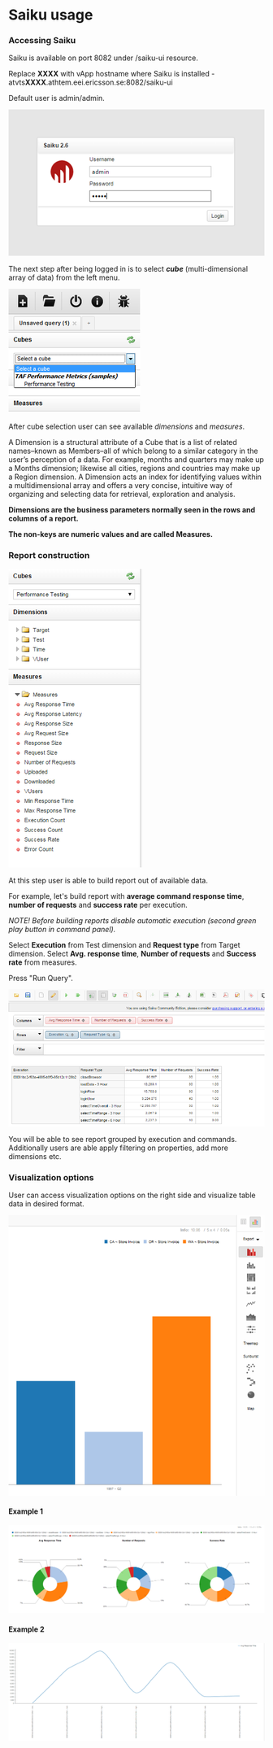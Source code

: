 <head>
   <title>Saiku Usage</title>
</head>

# Saiku usage

### Accessing Saiku

Saiku is available on port 8082 under /saiku-ui resource.

Replace **XXXX** with vApp hostname where Saiku is installed - atvts<b>XXXX</b>.athtem.eei.ericsson.se:8082/saiku-ui

Default user is admin/admin.

![Login](../images/saiku_login.png)

The next step after being logged in is to select **_cube_** (multi-dimensional array of data) from the left menu.

![Saiku Cube Select](../images/saiku_select_cube_1.png)


After cube selection user can see available *dimensions* and *measures*.

A Dimension is a structural attribute of a Cube that is a list of related names–known as Members–all of which belong to a similar
category in the user’s perception of a data. For example, months and quarters may make up a Months dimension;
likewise all cities, regions and countries may make up a Region dimension.
A Dimension acts an index for identifying values within a multidimensional array and offers a very concise,
intuitive way of organizing and selecting data for retrieval, exploration and analysis.

**Dimensions are the business parameters normally seen in the rows and columns of a report.**

**The non-keys are numeric values and are called Measures.**

### Report construction

![Saiku Left Panel](../images/saiku_measurements.png)

At this step user is able to build report out of available data.

For example, let's build report with **average command response time**, **number of requests** and **success rate** per execution.

_NOTE! Before building reports disable automatic execution (second green play button in command panel)._

Select **Execution** from Test dimension and **Request type** from Target dimension.
Select **Avg. response time**, **Number of requests** and **Success rate** from measures.

Press "Run Query".

![Report Example](../images/saiku_report_example.png)

You will be able to see report grouped by execution and commands.
Additionally users are able apply filtering on properties, add more dimensions etc.

### Visualization options

User can access visualization options on the right side and visualize table data in desired format.


![Visualization options](../images/saiku_visualization_options.png)

#### Example 1

![Visualization example 1](../images/saiku_visualization_example_1.png)

#### Example 2

![Visualization example 2](../images/saiku_visualization_example_2.png)

